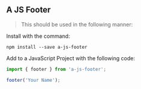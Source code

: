 ## A JS Footer

> This should be used in the following manner:

Install with the command:
```
npm install --save a-js-footer
```
Add to a JavaScript Project with the following code:

``` javascript
import { footer } from 'a-js-footer';

footer('Your Name');
```